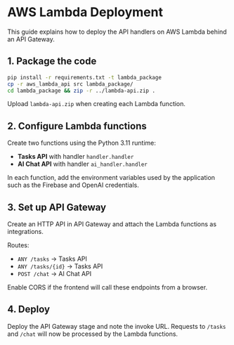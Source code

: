 # AWS Lambda Deployment

This guide explains how to deploy the API handlers on AWS Lambda behind an API Gateway.

## 1. Package the code

```bash
pip install -r requirements.txt -t lambda_package
cp -r aws_lambda_api src lambda_package/
cd lambda_package && zip -r ../lambda-api.zip .
```

Upload `lambda-api.zip` when creating each Lambda function.

## 2. Configure Lambda functions

Create two functions using the Python 3.11 runtime:

- **Tasks API** with handler `handler.handler`
- **AI Chat API** with handler `ai_handler.handler`

In each function, add the environment variables used by the application such as the Firebase and OpenAI credentials.

## 3. Set up API Gateway

Create an HTTP API in API Gateway and attach the Lambda functions as integrations.

Routes:

- `ANY /tasks` -> Tasks API
- `ANY /tasks/{id}` -> Tasks API
- `POST /chat` -> AI Chat API

Enable CORS if the frontend will call these endpoints from a browser.

## 4. Deploy

Deploy the API Gateway stage and note the invoke URL. Requests to `/tasks` and `/chat` will now be processed by the Lambda functions.

